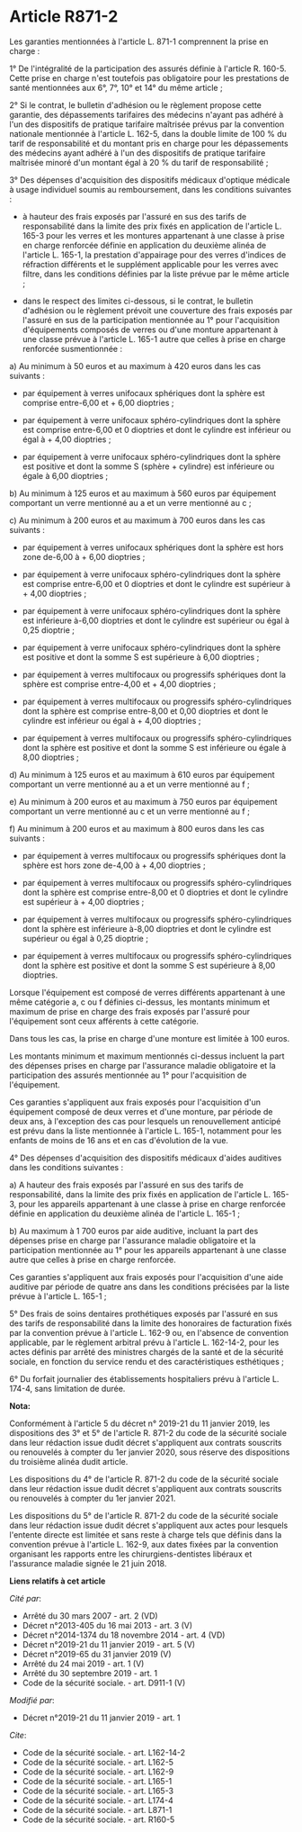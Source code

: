 # Article R871-2

Les garanties mentionnées à l'article L. 871-1 comprennent la prise en charge : 

1° De l'intégralité de la participation des assurés définie à l'article R. 160-5. Cette prise en charge n'est toutefois pas
obligatoire pour les prestations de santé mentionnées aux 6°, 7°, 10° et 14° du même article ; 

2° Si le contrat, le bulletin d'adhésion ou le règlement propose cette garantie, des dépassements tarifaires des médecins
n'ayant pas adhéré à l'un des dispositifs de pratique tarifaire maîtrisée prévus par la convention nationale mentionnée à
l'article L. 162-5, dans la double limite de 100 % du tarif de responsabilité et du montant pris en charge pour les
dépassements des médecins ayant adhéré à l'un des dispositifs de pratique tarifaire maîtrisée minoré d'un montant égal à 20 %
du tarif de responsabilité ; 

3° Des dépenses d'acquisition des dispositifs médicaux d'optique médicale à usage individuel soumis au remboursement, dans
les conditions suivantes :

- à hauteur des frais exposés par l'assuré en sus des tarifs de responsabilité dans la limite des prix fixés en application
de l'article L. 165-3 pour les verres et les montures appartenant à une classe à prise en charge renforcée définie en
application du deuxième alinéa de l'article L. 165-1, la prestation d'appairage pour des verres d'indices de réfraction
différents et le supplément applicable pour les verres avec filtre, dans les conditions définies par la liste prévue par le
même article ;

- dans le respect des limites ci-dessous, si le contrat, le bulletin d'adhésion ou le règlement prévoit une couverture des
frais exposés par l'assuré en sus de la participation mentionnée au 1° pour l'acquisition d'équipements composés de verres ou
d'une monture appartenant à une classe prévue à l'article L. 165-1 autre que celles à prise en charge renforcée
susmentionnée : 

a) Au minimum à 50 euros et au maximum à 420 euros dans les cas suivants :

- par équipement à verres unifocaux sphériques dont la sphère est comprise entre-6,00 et + 6,00 dioptries ;

- par équipement à verre unifocaux sphéro-cylindriques dont la sphère est comprise entre-6,00 et 0 dioptries et dont le
cylindre est inférieur ou égal à + 4,00 dioptries ;

- par équipement à verre unifocaux sphéro-cylindriques dont la sphère est positive et dont la somme S (sphère + cylindre) est
inférieure ou égale à 6,00 dioptries ; 

b) Au minimum à 125 euros et au maximum à 560 euros par équipement comportant un verre mentionné au a et un verre mentionné
au c ; 

c) Au minimum à 200 euros et au maximum à 700 euros dans les cas suivants :

- par équipement à verres unifocaux sphériques dont la sphère est hors zone de-6,00 à + 6,00 dioptries ;

- par équipement à verre unifocaux sphéro-cylindriques dont la sphère est comprise entre-6,00 et 0 dioptries et dont le
cylindre est supérieur à + 4,00 dioptries ;

- par équipement à verre unifocaux sphéro-cylindriques dont la sphère est inférieure à-6,00 dioptries et dont le cylindre est
supérieur ou égal à 0,25 dioptrie ;

- par équipement à verre unifocaux sphéro-cylindriques dont la sphère est positive et dont la somme S est supérieure à 6,00
dioptries ;

- par équipement à verres multifocaux ou progressifs sphériques dont la sphère est comprise entre-4,00 et + 4,00 dioptries ;

- par équipement à verres multifocaux ou progressifs sphéro-cylindriques dont la sphère est comprise entre-8,00 et 0,00
dioptries et dont le cylindre est inférieur ou égal à + 4,00 dioptries ;

- par équipement à verres multifocaux ou progressifs sphéro-cylindriques dont la sphère est positive et dont la somme S est
inférieure ou égale à 8,00 dioptries ; 

d) Au minimum à 125 euros et au maximum à 610 euros par équipement comportant un verre mentionné au a et un verre mentionné
au f ; 

e) Au minimum à 200 euros et au maximum à 750 euros par équipement comportant un verre mentionné au c et un verre mentionné
au f ; 

f) Au minimum à 200 euros et au maximum à 800 euros dans les cas suivants :

- par équipement à verres multifocaux ou progressifs sphériques dont la sphère est hors zone de-4,00 à + 4,00 dioptries ;

- par équipement à verres multifocaux ou progressifs sphéro-cylindriques dont la sphère est comprise entre-8,00 et 0
dioptries et dont le cylindre est supérieur à + 4,00 dioptries ;

- par équipement à verres multifocaux ou progressifs sphéro-cylindriques dont la sphère est inférieure à-8,00 dioptries et
dont le cylindre est supérieur ou égal à 0,25 dioptrie ;

- par équipement à verres multifocaux ou progressifs sphéro-cylindriques dont la sphère est positive et dont la somme S est
supérieure à 8,00 dioptries. 

Lorsque l'équipement est composé de verres différents appartenant à une même catégorie a, c ou f définies ci-dessus, les
montants minimum et maximum de prise en charge des frais exposés par l'assuré pour l'équipement sont ceux afférents à cette
catégorie. 

Dans tous les cas, la prise en charge d'une monture est limitée à 100 euros. 

Les montants minimum et maximum mentionnés ci-dessus incluent la part des dépenses prises en charge par l'assurance maladie
obligatoire et la participation des assurés mentionnée au 1° pour l'acquisition de l'équipement. 

Ces garanties s'appliquent aux frais exposés pour l'acquisition d'un équipement composé de deux verres et d'une monture, par
période de deux ans, à l'exception des cas pour lesquels un renouvellement anticipé est prévu dans la liste mentionnée à
l'article L. 165-1, notamment pour les enfants de moins de 16 ans et en cas d'évolution de la vue. 

4° Des dépenses d'acquisition des dispositifs médicaux d'aides auditives dans les conditions suivantes : 

a) A hauteur des frais exposés par l'assuré en sus des tarifs de responsabilité, dans la limite des prix fixés en application
de l'article L. 165-3, pour les appareils appartenant à une classe à prise en charge renforcée définie en application du
deuxième alinéa de l'article L. 165-1 ; 

b) Au maximum à 1 700 euros par aide auditive, incluant la part des dépenses prise en charge par l'assurance maladie
obligatoire et la participation mentionnée au 1° pour les appareils appartenant à une classe autre que celles à prise en
charge renforcée. 

Ces garanties s'appliquent aux frais exposés pour l'acquisition d'une aide auditive par période de quatre ans dans les
conditions précisées par la liste prévue à l'article L. 165-1 ; 

5° Des frais de soins dentaires prothétiques exposés par l'assuré en sus des tarifs de responsabilité dans la limite des
honoraires de facturation fixés par la convention prévue à l'article L. 162-9 ou, en l'absence de convention applicable, par
le règlement arbitral prévu à l'article L. 162-14-2, pour les actes définis par arrêté des ministres chargés de la santé et
de la sécurité sociale, en fonction du service rendu et des caractéristiques esthétiques ; 

6° Du forfait journalier des établissements hospitaliers prévu à l'article L. 174-4, sans limitation de durée.

**Nota:**

Conformément à l'article 5 du décret n° 2019-21 du 11 janvier 2019, les dispositions des 3° et 5° de l'article R. 871-2 du
code de la sécurité sociale dans leur rédaction issue dudit décret s'appliquent aux contrats souscrits ou renouvelés à
compter du 1er janvier 2020, sous réserve des dispositions du troisième alinéa dudit article.

Les dispositions du 4° de l'article R. 871-2 du code de la sécurité sociale dans leur rédaction issue dudit décret
s'appliquent aux contrats souscrits ou renouvelés à compter du 1er janvier 2021.

Les dispositions du 5° de l'article R. 871-2 du code de la sécurité sociale dans leur rédaction issue dudit décret
s'appliquent aux actes pour lesquels l'entente directe est limitée et sans reste à charge tels que définis dans la convention
prévue à l'article L. 162-9, aux dates fixées par la convention organisant les rapports entre les chirurgiens-dentistes
libéraux et l'assurance maladie signée le 21 juin 2018.

**Liens relatifs à cet article**

_Cité par_:

  - Arrêté du 30 mars 2007 - art. 2 (VD)
  - Décret n°2013-405 du 16 mai 2013 - art. 3 (V)
  - Décret n°2014-1374 du 18 novembre 2014 - art. 4 (VD)
  - Décret n°2019-21 du 11 janvier 2019 - art. 5 (V)
  - Décret n°2019-65 du 31 janvier 2019 (V)
  - Arrêté du 24 mai 2019 - art. 1 (V)
  - Arrêté du 30 septembre 2019 - art. 1
  - Code de la sécurité sociale. - art. D911-1 (V)

_Modifié par_:

  - Décret n°2019-21 du 11 janvier 2019 - art. 1

_Cite_:

  - Code de la sécurité sociale. - art. L162-14-2
  - Code de la sécurité sociale. - art. L162-5
  - Code de la sécurité sociale. - art. L162-9
  - Code de la sécurité sociale. - art. L165-1
  - Code de la sécurité sociale. - art. L165-3
  - Code de la sécurité sociale. - art. L174-4
  - Code de la sécurité sociale. - art. L871-1
  - Code de la sécurité sociale. - art. R160-5
